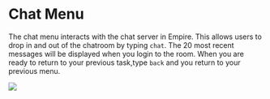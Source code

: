 # Chat Menu

The chat menu interacts with the chat server in Empire. This allows users to drop in and out of the chatroom by typing `chat`. The 20 most recent messages will be displayed when you login to the room. When you are ready to return to your previous task,type `back` and you return to your previous menu.

![](https://user-images.githubusercontent.com/20302208/100280043-6846eb00-2f1c-11eb-9e61-4e2c54ca180e.jpg)
